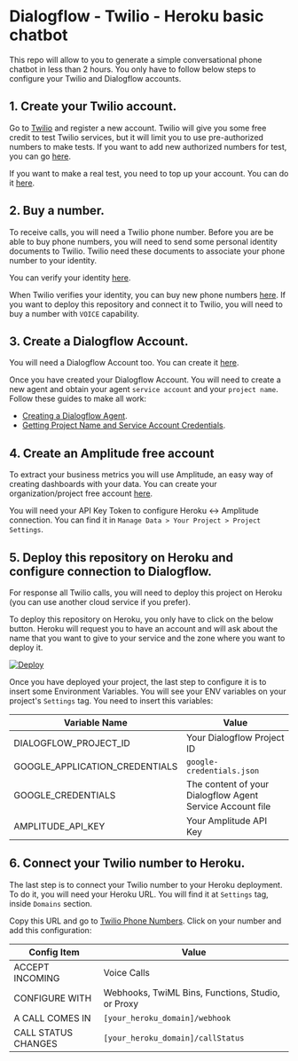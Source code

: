 # Dialogflow - Twilio - Heroku basic chatbot

This repo will allow to you to generate a simple conversational phone chatbot in less than 2 hours. You only have to follow below steps to configure your Twilio and Dialogflow accounts.

## 1. Create your Twilio account.

Go to [Twilio](https://www.twilio.com/) and register a new account. Twilio will give you some free credit to test Twilio services, but it will limit you to use pre-authorized numbers to make tests. If you want to add new authorized numbers for test, you can go [here](https://www.twilio.com/console/phone-numbers/verified).

If you want to make a real test, you need to top up your account. You can do it [here](https://www.twilio.com/console/billing).

## 2. Buy a number.

To receive calls, you will need a Twilio phone number. Before you are be able to buy phone numbers, you will need to send some personal identity documents to Twilio. Twilio need these documents to associate your phone number to your identity.

You can verify your identity [here](https://www.twilio.com/console/phone-numbers/regulatory-compliance/bundles).

When Twilio verifies your identity, you can buy new phone numbers [here](https://www.twilio.com/console/phone-numbers/search). If you want to deploy this repository and connect it to Twilio, you will need to buy a number with ``VOICE`` capability.

## 3. Create a Dialogflow Account.

You will need a Dialogflow Account too. You can create it [here](https://dialogflow.com/).

Once you have created your Dialogflow Account. You will need to create a new agent and obtain your agent ``service account`` and your ``project name``. Follow these guides to make all work:

- [Creating a Dialogflow Agent](https://cloud.google.com/dialogflow/docs/quick/build-agent).
- [Getting Project Name and Service Account Credentials](https://dialogflow.com/docs/reference/v2-auth-setup).

## 4. Create an Amplitude free account

To extract your business metrics you will use Amplitude, an easy way of creating dashboards with your data. You can create your organization/project free account [here](https://amplitude.com/signup?ref=pricing-top-free).

You will need your API Key Token to configure Heroku <-> Amplitude connection. You can find it in ``Manage Data > Your Project > Project Settings``.

## 5. Deploy this repository on Heroku and configure connection to Dialogflow.

For response all Twilio calls, you will need to deploy this project on Heroku (you can use another cloud service if you prefer).

To deploy this repository on Heroku, you only have to click on the below button. Heroku will request you to have an account and will ask about the name that you want to give to your service and the zone where you want to deploy it.

[![Deploy](https://www.herokucdn.com/deploy/button.svg)](https://heroku.com/deploy)

Once you have deployed your project, the last step to configure it is to insert some Environment Variables. You will see your ENV variables on your project's ``Settings`` tag. You need to insert this variables:

| Variable Name | Value |
| ------------- | ------------- |
| DIALOGFLOW_PROJECT_ID | Your Dialogflow Project ID |
| GOOGLE_APPLICATION_CREDENTIALS | ``google-credentials.json`` |
| GOOGLE_CREDENTIALS | The content of your Dialogflow Agent Service Account file |
| AMPLITUDE_API_KEY | Your Amplitude API Key |

## 6. Connect your Twilio number to Heroku.

The last step is to connect your Twilio number to your Heroku deployment. To do it, you will need your Heroku URL. You will find it at ``Settings`` tag, inside ``Domains`` section.

Copy this URL and go to [Twilio Phone Numbers](https://www.twilio.com/console/phone-numbers/incoming). Click on your number and add this configuration:

| Config Item | Value |
| ------------- | ------------- |
| ACCEPT INCOMING | Voice Calls |
| CONFIGURE WITH | Webhooks, TwiML Bins, Functions, Studio, or Proxy |
| A CALL COMES IN | ``[your_heroku_domain]/webhook`` |
| CALL STATUS CHANGES | ``[your_heroku_domain]/callStatus`` |